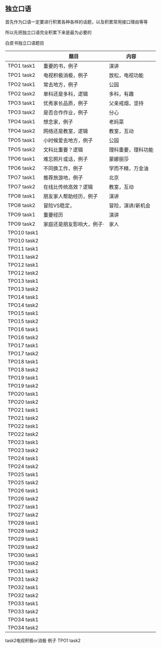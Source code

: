 ## 独立口语

首先作为口语一定要进行积累各种各样的话题，以及积累常用接口理由等等

所以先把独立口语完全积累下来是最为必要的

白皮书独立口语题目

|             | 题目            | 内容        |
| ----------- | ------------- | --------- |
| TPO1 task1  | 重要的书，例子       | 演讲        |
| TPO1 task2  | 电视积极消极，例子     | 放松，电视功能   |
| TPO2 task1  | 常去地方，例子       | 公园        |
| TPO2 task2  | 单科还是多科，逻辑     | 多科，有趣     |
| TPO3 task1  | 优秀家长品质，例子     | 父亲戒烟，坚持   |
| TPO3 task2  | 是否合作作业，例子     | 分心        |
| TPO4 task1  | 想念家，例子        | 老妈菜       |
| TPO4 task2  | 网络还是教室，逻辑     | 教室，互动     |
| TPO5 task1  | 小时候爱去地方，例子    | 公园        |
| TPO5 task2  | 文科比重要？逻辑      | 理科重要，理科功能 |
| TPO6 task1  | 难忘照片或话，例子     | 蒙娜丽莎      |
| TPO6 task2  | 不同换工作，例子      | 学而不精，万金油  |
| TPO7 task1  | 推荐旅游地，例子      | 北京        |
| TPO7 task2  | 在线比传统高效？逻辑    | 教室，互动     |
| TPO8 task1  | 朋友家人帮助经历，例子   | 演讲        |
| TPO8 task2  | 冒险VS稳定，       | 冒险，演讲/新机会 |
| TPO9 task1  | 重要经历          | 演讲        |
| TPO9 task2  | 家庭还是朋友影响大，例子· | 家人        |
| TPO10 task1 |               |           |
| TPO10 task2 |               |           |
| TPO11 task1 |               |           |
| TPO11 task2 |               |           |
| TPO12 task1 |               |           |
| TPO12 task2 |               |           |
| TPO13 task1 |               |           |
| TPO13 task2 |               |           |
| TPO14 task1 |               |           |
| TPO14 task2 |               |           |
| TPO15 task1 |               |           |
| TPO15 task2 |               |           |
| TPO16 task1 |               |           |
| TPO16 task2 |               |           |
| TPO17 task1 |               |           |
| TPO17 task2 |               |           |
| TPO18 task1 |               |           |
| TPO18 task2 |               |           |
| TPO19 task1 |               |           |
| TPO19 task2 |               |           |
| TPO20 task1 |               |           |
| TPO20 task2 |               |           |
| TPO21 task1 |               |           |
| TPO21 task2 |               |           |
| TPO22 task1 |               |           |
| TPO22 task2 |               |           |
| TPO23 task1 |               |           |
| TPO23 task2 |               |           |
| TPO24 task1 |               |           |
| TPO24 task2 |               |           |
| TPO25 task1 |               |           |
| TPO25 task2 |               |           |
| TPO26 task1 |               |           |
| TPO26 task2 |               |           |
| TPO27 task1 |               |           |
| TPO27 task2 |               |           |
| TPO28 task1 |               |           |
| TPO28 task2 |               |           |
| TPO29 task1 |               |           |
| TPO29 task2 |               |           |
| TPO30 task1 |               |           |
| TPO30 task2 |               |           |
| TPO31 task1 |               |           |
| TPO31 task2 |               |           |
| TPO32 task1 |               |           |
| TPO32 task2 |               |           |
| TPO33 task1 |               |           |
| TPO33 task2 |               |           |
| TPO34 task1 |               |           |
| TPO34 task2 |               |           |

 task2电视积极or消极 例子
TPO1 task2 
